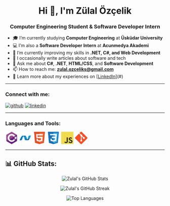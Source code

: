 <h1 align="center">Hi 👋, I'm Zülal Özçelik</h1>
<h3 align="center">Computer Engineering Student & Software Developer Intern</h3>

- 🎓 I’m currently studying **Computer Engineering** at **Üsküdar University**  
- 💻 I’m also a **Software Developer Intern** at **Acunmedya Akademi**
- 🌱 I’m currently improving my skills in **.NET, C#, and Web Development**
- 📝 I occasionally write articles about software and tech
- 💬 Ask me about **C#**, **.NET**, **HTML/CSS**, and **Software Development**
- 📫 How to reach me: **zulal.ozceliks@gmail.com**
- 📄 Learn more about my experiences on [[LinkedIn](https://www.linkedin.com/in/z%C3%BClal-%C3%B6z%C3%A7elik-16a964261/)](#)

---

### Connect with me:
<p align="left">
  <a href="https://github.com/zulalozcelik" target="blank"><img src="https://img.shields.io/github/followers/zulalozcelik?label=Follow&style=social" alt="github" /></a>
  <a href="[https://linkedin.com/in/yourlinkedinusername](https://www.linkedin.com/in/z%C3%BClal-%C3%B6z%C3%A7elik-16a964261/)" target="blank"><img src="https://img.shields.io/badge/-LinkedIn-blue?style=flat-square&logo=linkedin" alt="linkedin" /></a>
</p>

---

### Languages and Tools:
<p align="left">
  <img src="https://raw.githubusercontent.com/devicons/devicon/master/icons/csharp/csharp-original.svg" alt="csharp" width="40" height="40"/> 
  <img src="https://raw.githubusercontent.com/devicons/devicon/master/icons/dot-net/dot-net-original.svg" alt="dotnet" width="40" height="40"/> 
  <img src="https://raw.githubusercontent.com/devicons/devicon/master/icons/html5/html5-original.svg" alt="html5" width="40" height="40"/>
  <img src="https://raw.githubusercontent.com/devicons/devicon/master/icons/css3/css3-original.svg" alt="css3" width="40" height="40"/>
  <img src="https://raw.githubusercontent.com/devicons/devicon/master/icons/javascript/javascript-original.svg" alt="javascript" width="40" height="40"/>
  <img src="https://raw.githubusercontent.com/devicons/devicon/master/icons/git/git-original.svg" alt="git" width="40" height="40"/>
</p>

---



## 📊 GitHub Stats:

<p align="center">
  <img src="https://github-readme-stats.vercel.app/api?username=zulalozcelik&show_icons=true&theme=tokyonight" alt="Zulal's GitHub Stats" />
</p>

<p align="center">
  <img src="https://github-readme-streak-stats.herokuapp.com/?user=zulalozcelik&theme=tokyonight" alt="Zulal's GitHub Streak" />
</p>

<p align="center">
  <img src="https://github-readme-stats.vercel.app/api/top-langs/?username=zulalozcelik&layout=compact&theme=tokyonight" alt="Top Languages" />
</p>
